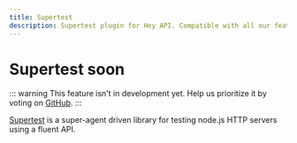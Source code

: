 ```yaml
---
title: Supertest
description: Supertest plugin for Hey API. Compatible with all our features.
---
```


# Supertest <span data-soon>soon</span>

::: warning
This feature isn't in development yet. Help us prioritize it by voting on [GitHub](https://github.com/hey-api/openapi-ts/issues/1488).
:::

[Supertest](https://github.com/ladjs/supertest) is a super-agent driven library for testing node.js HTTP servers using a fluent API.

<!--@include: ../../sponsorship.md-->
